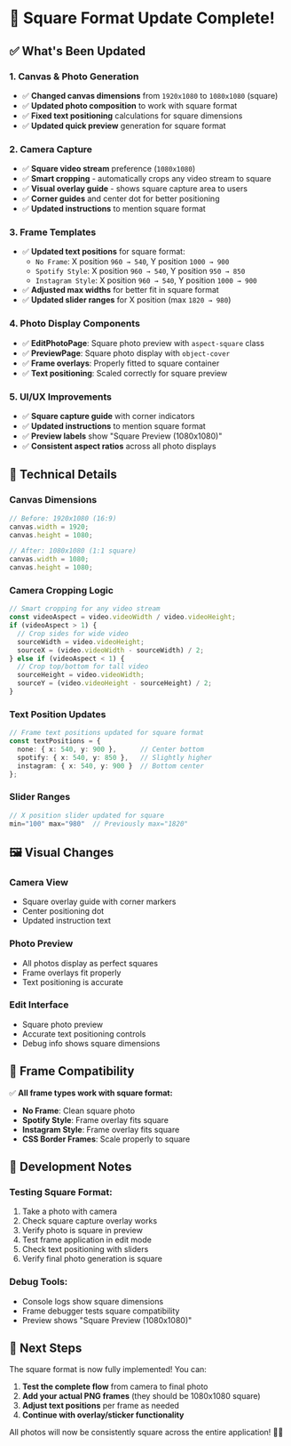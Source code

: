 # 📐 Square Format Update Complete!

## ✅ What's Been Updated

### **1. Canvas & Photo Generation**
- ✅ **Changed canvas dimensions** from `1920x1080` to `1080x1080` (square)
- ✅ **Updated photo composition** to work with square format
- ✅ **Fixed text positioning** calculations for square dimensions
- ✅ **Updated quick preview** generation for square format

### **2. Camera Capture**
- ✅ **Square video stream** preference (`1080x1080`)
- ✅ **Smart cropping** - automatically crops any video stream to square
- ✅ **Visual overlay guide** - shows square capture area to users
- ✅ **Corner guides** and center dot for better positioning
- ✅ **Updated instructions** to mention square format

### **3. Frame Templates**
- ✅ **Updated text positions** for square format:
  - `No Frame`: X position `960 → 540`, Y position `1000 → 900`
  - `Spotify Style`: X position `960 → 540`, Y position `950 → 850`
  - `Instagram Style`: X position `960 → 540`, Y position `1000 → 900`
- ✅ **Adjusted max widths** for better fit in square format
- ✅ **Updated slider ranges** for X position (max `1820 → 980`)

### **4. Photo Display Components**
- ✅ **EditPhotoPage**: Square photo preview with `aspect-square` class
- ✅ **PreviewPage**: Square photo display with `object-cover`
- ✅ **Frame overlays**: Properly fitted to square container
- ✅ **Text positioning**: Scaled correctly for square preview

### **5. UI/UX Improvements**
- ✅ **Square capture guide** with corner indicators
- ✅ **Updated instructions** to mention square format
- ✅ **Preview labels** show "Square Preview (1080x1080)"
- ✅ **Consistent aspect ratios** across all photo displays

## 🎯 **Technical Details**

### **Canvas Dimensions**
```typescript
// Before: 1920x1080 (16:9)
canvas.width = 1920;
canvas.height = 1080;

// After: 1080x1080 (1:1 square)
canvas.width = 1080;
canvas.height = 1080;
```

### **Camera Cropping Logic**
```typescript
// Smart cropping for any video stream
const videoAspect = video.videoWidth / video.videoHeight;
if (videoAspect > 1) {
  // Crop sides for wide video
  sourceWidth = video.videoHeight;
  sourceX = (video.videoWidth - sourceWidth) / 2;
} else if (videoAspect < 1) {
  // Crop top/bottom for tall video
  sourceHeight = video.videoWidth;
  sourceY = (video.videoHeight - sourceHeight) / 2;
}
```

### **Text Position Updates**
```typescript
// Frame text positions updated for square format
const textPositions = {
  none: { x: 540, y: 900 },      // Center bottom
  spotify: { x: 540, y: 850 },   // Slightly higher
  instagram: { x: 540, y: 900 }  // Bottom center
};
```

### **Slider Ranges**
```typescript
// X position slider updated for square
min="100" max="980"  // Previously max="1820"
```

## 🖼️ **Visual Changes**

### **Camera View**
- Square overlay guide with corner markers
- Center positioning dot
- Updated instruction text

### **Photo Preview**
- All photos display as perfect squares
- Frame overlays fit properly
- Text positioning is accurate

### **Edit Interface**
- Square photo preview
- Accurate text positioning controls
- Debug info shows square dimensions

## 🎨 **Frame Compatibility**

✅ **All frame types work with square format:**
- **No Frame**: Clean square photo
- **Spotify Style**: Frame overlay fits square
- **Instagram Style**: Frame overlay fits square
- **CSS Border Frames**: Scale properly to square

## 🔧 **Development Notes**

### **Testing Square Format:**
1. Take a photo with camera
2. Check square capture overlay works
3. Verify photo is square in preview
4. Test frame application in edit mode
5. Check text positioning with sliders
6. Verify final photo generation is square

### **Debug Tools:**
- Console logs show square dimensions
- Frame debugger tests square compatibility
- Preview shows "Square Preview (1080x1080)"

## 🚀 **Next Steps**

The square format is now fully implemented! You can:

1. **Test the complete flow** from camera to final photo
2. **Add your actual PNG frames** (they should be 1080x1080 square)
3. **Adjust text positions** per frame as needed
4. **Continue with overlay/sticker functionality**

All photos will now be consistently square across the entire application! 📐✨
